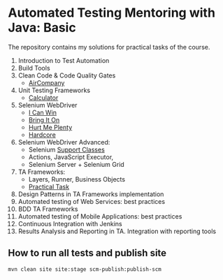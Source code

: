 # Automated Testing Mentoring with Java: Basic 

The repository contains my solutions for practical tasks of the course.

1. Introduction to Test Automation
2. Build Tools
3. Clean Code & Code Quality Gates
   - [AirCompany](aircompany)
4. Unit Testing Frameworks
   - [Calculator](calculator)
5. Selenium WebDriver
   - [I Can Win](selenium-task-1)
   - [Bring It On](selenium-task-2)
   - [Hurt Me Plenty](selenium-task-3)
   - [Hardcore](selenium-task-4)
6. Selenium WebDriver Advanced: 
   - Selenium [Support Classes](course-support-classes)
   - Actions, JavaScript Executor, 
   - Selenium Server + Selenium Grid
7. TA Frameworks: 
   - Layers, Runner, Business Objects
   - [Practical Task](FRAMEWORK.md)
8. Design Patterns in TA Frameworks implementation
9. Automated testing of Web Services: best practices
10. BDD TA Frameworks
11. Automated testing of Mobile Applications: best practices
12. Continuous Integration with Jenkins
13. Results Analysis and Reporting in TA. Integration with reporting tools

## How to run all tests and publish site

```shell
mvn clean site site:stage scm-publish:publish-scm
```
